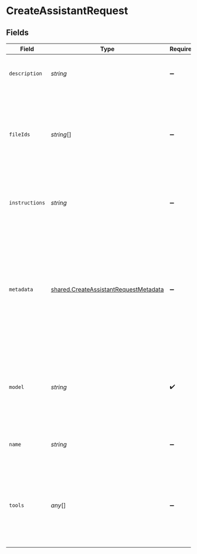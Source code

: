 # CreateAssistantRequest


## Fields

| Field                                                                                                                                                                                                                                                       | Type                                                                                                                                                                                                                                                        | Required                                                                                                                                                                                                                                                    | Description                                                                                                                                                                                                                                                 |
| ----------------------------------------------------------------------------------------------------------------------------------------------------------------------------------------------------------------------------------------------------------- | ----------------------------------------------------------------------------------------------------------------------------------------------------------------------------------------------------------------------------------------------------------- | ----------------------------------------------------------------------------------------------------------------------------------------------------------------------------------------------------------------------------------------------------------- | ----------------------------------------------------------------------------------------------------------------------------------------------------------------------------------------------------------------------------------------------------------- |
| `description`                                                                                                                                                                                                                                               | *string*                                                                                                                                                                                                                                                    | :heavy_minus_sign:                                                                                                                                                                                                                                          | The description of the assistant. The maximum length is 512 characters.<br/>                                                                                                                                                                                |
| `fileIds`                                                                                                                                                                                                                                                   | *string*[]                                                                                                                                                                                                                                                  | :heavy_minus_sign:                                                                                                                                                                                                                                          | A list of [file](/docs/api-reference/files) IDs attached to this assistant. There can be a maximum of 20 files attached to the assistant. Files are ordered by their creation date in ascending order.<br/>                                                 |
| `instructions`                                                                                                                                                                                                                                              | *string*                                                                                                                                                                                                                                                    | :heavy_minus_sign:                                                                                                                                                                                                                                          | The system instructions that the assistant uses. The maximum length is 32768 characters.<br/>                                                                                                                                                               |
| `metadata`                                                                                                                                                                                                                                                  | [shared.CreateAssistantRequestMetadata](../../../sdk/models/shared/createassistantrequestmetadata.md)                                                                                                                                                       | :heavy_minus_sign:                                                                                                                                                                                                                                          | Set of 16 key-value pairs that can be attached to an object. This can be useful for storing additional information about the object in a structured format. Keys can be a maximum of 64 characters long and values can be a maxium of 512 characters long.<br/> |
| `model`                                                                                                                                                                                                                                                     | *string*                                                                                                                                                                                                                                                    | :heavy_check_mark:                                                                                                                                                                                                                                          | ID of the model to use. You can use the [List models](/docs/api-reference/models/list) API to see all of your available models, or see our [Model overview](/docs/models/overview) for descriptions of them.<br/>                                           |
| `name`                                                                                                                                                                                                                                                      | *string*                                                                                                                                                                                                                                                    | :heavy_minus_sign:                                                                                                                                                                                                                                          | The name of the assistant. The maximum length is 256 characters.<br/>                                                                                                                                                                                       |
| `tools`                                                                                                                                                                                                                                                     | *any*[]                                                                                                                                                                                                                                                     | :heavy_minus_sign:                                                                                                                                                                                                                                          | A list of tool enabled on the assistant. There can be a maximum of 128 tools per assistant. Tools can be of types `code_interpreter`, `retrieval`, or `function`.<br/>                                                                                      |